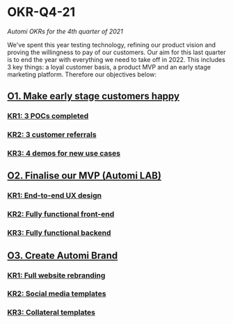 # OKR-Q4-21
*Automi OKRs for the 4th quarter of 2021*

We've spent this year testing technology, refining our product vision and proving the willingness to pay of our customers. Our aim for this last quarter is to end the year with everything we need to take off in 2022. This includes 3 key things: a loyal customer basis, a product MVP and an early stage marketing platform. Therefore our objectives below:

## [O1. Make early stage customers happy](https://github.com/automi-team/OKR-Q4-21/milestone/1)

### [KR1: 3 POCs completed](https://github.com/automi-team/OKR-Q4-21/projects/2)

### [KR2: 3 customer referrals](https://github.com/automi-team/OKR-Q4-21/projects/3)

### [KR3: 4 demos for new use cases](https://github.com/automi-team/OKR-Q4-21/projects/4)



## [O2. Finalise our MVP (Automi LAB)](https://github.com/automi-team/OKR-Q4-21/milestone/2)

### [KR1: End-to-end UX design](https://github.com/automi-team/OKR-Q4-21/projects/5)

### [KR2: Fully functional front-end](https://github.com/automi-team/OKR-Q4-21/projects/6)

### [KR3: Fully functional backend](https://github.com/automi-team/OKR-Q4-21/projects/7)



## [O3. Create Automi Brand](https://github.com/automi-team/OKR-Q4-21/milestone/3)

### [KR1: Full website rebranding](https://github.com/automi-team/OKR-Q4-21/projects/8)

### [KR2: Social media templates](https://github.com/automi-team/OKR-Q4-21/projects/9)

### [KR3: Collateral templates](https://github.com/automi-team/OKR-Q4-21/projects/10)

